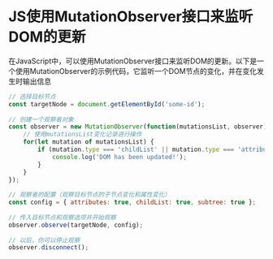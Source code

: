 # JS使用MutationObserver接口来监听DOM的更新

在JavaScript中，可以使用MutationObserver接口来监听DOM的更新。以下是一个使用MutationObserver的示例代码，它监听一个DOM节点的变化，并在变化发生时输出信息

```js
// 选择目标节点
const targetNode = document.getElementById('some-id');
 
// 创建一个观察者对象
const observer = new MutationObserver(function(mutationsList, observer) {
    // 使用mutationsList变化记录进行操作
    for(let mutation of mutationsList) {
        if (mutation.type === 'childList' || mutation.type === 'attributes') {
            console.log('DOM has been updated!');
        }
    }
});
 
// 观察者的配置（观察目标节点的子节点变化和属性变化）
const config = { attributes: true, childList: true, subtree: true };
 
// 传入目标节点和观察选项并开始观察
observer.observe(targetNode, config);
 
// 以后，你可以停止观察
observer.disconnect();
```